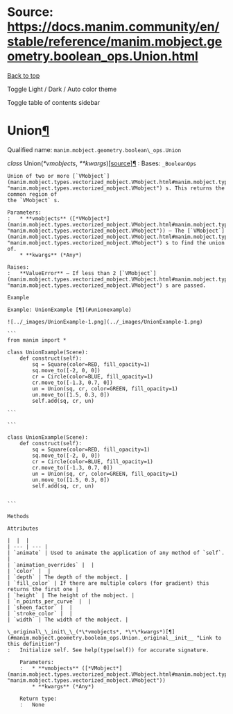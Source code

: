 # Source: https://docs.manim.community/en/stable/reference/manim.mobject.geometry.boolean_ops.Union.html

[Back to top](#)

Toggle Light / Dark / Auto color theme

Toggle table of contents sidebar

Union[¶](#union "Link to this heading")
=======================================

Qualified name: `manim.mobject.geometry.boolean\_ops.Union`

*class* Union(*\*vmobjects*, *\*\*kwargs*)[[source]](../_modules/manim/mobject/geometry/boolean_ops.html#Union)[¶](#manim.mobject.geometry.boolean_ops.Union "Link to this definition")
:   Bases: `_BooleanOps`

    Union of two or more [`VMobject`](manim.mobject.types.vectorized_mobject.VMobject.html#manim.mobject.types.vectorized_mobject.VMobject "manim.mobject.types.vectorized_mobject.VMobject") s. This returns the common region of
    the `VMobject` s.

    Parameters:
    :   * **vmobjects** ([*VMobject*](manim.mobject.types.vectorized_mobject.VMobject.html#manim.mobject.types.vectorized_mobject.VMobject "manim.mobject.types.vectorized_mobject.VMobject")) – The [`VMobject`](manim.mobject.types.vectorized_mobject.VMobject.html#manim.mobject.types.vectorized_mobject.VMobject "manim.mobject.types.vectorized_mobject.VMobject") s to find the union of.
        * **kwargs** (*Any*)

    Raises:
    :   **ValueError** – If less than 2 [`VMobject`](manim.mobject.types.vectorized_mobject.VMobject.html#manim.mobject.types.vectorized_mobject.VMobject "manim.mobject.types.vectorized_mobject.VMobject") s are passed.

    Example

    Example: UnionExample [¶](#unionexample)

    ![../_images/UnionExample-1.png](../_images/UnionExample-1.png)

    ```
    from manim import *

    class UnionExample(Scene):
        def construct(self):
            sq = Square(color=RED, fill_opacity=1)
            sq.move_to([-2, 0, 0])
            cr = Circle(color=BLUE, fill_opacity=1)
            cr.move_to([-1.3, 0.7, 0])
            un = Union(sq, cr, color=GREEN, fill_opacity=1)
            un.move_to([1.5, 0.3, 0])
            self.add(sq, cr, un)

    ```

    ```

    class UnionExample(Scene):
        def construct(self):
            sq = Square(color=RED, fill_opacity=1)
            sq.move_to([-2, 0, 0])
            cr = Circle(color=BLUE, fill_opacity=1)
            cr.move_to([-1.3, 0.7, 0])
            un = Union(sq, cr, color=GREEN, fill_opacity=1)
            un.move_to([1.5, 0.3, 0])
            self.add(sq, cr, un)


    ```

    Methods

    Attributes

    |  |  |
    | --- | --- |
    | `animate` | Used to animate the application of any method of `self`. |
    | `animation_overrides` |  |
    | `color` |  |
    | `depth` | The depth of the mobject. |
    | `fill_color` | If there are multiple colors (for gradient) this returns the first one |
    | `height` | The height of the mobject. |
    | `n_points_per_curve` |  |
    | `sheen_factor` |  |
    | `stroke_color` |  |
    | `width` | The width of the mobject. |

    \_original\_\_init\_\_(*\*vmobjects*, *\*\*kwargs*)[¶](#manim.mobject.geometry.boolean_ops.Union._original__init__ "Link to this definition")
    :   Initialize self. See help(type(self)) for accurate signature.

        Parameters:
        :   * **vmobjects** ([*VMobject*](manim.mobject.types.vectorized_mobject.VMobject.html#manim.mobject.types.vectorized_mobject.VMobject "manim.mobject.types.vectorized_mobject.VMobject"))
            * **kwargs** (*Any*)

        Return type:
        :   None